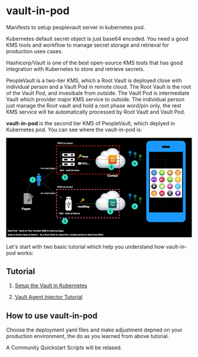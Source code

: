# vault-in-pod

Manifests to setup peoplevault server in kubernetes pod.

Kubernetes default secret object is just base64 encoded. You need a good KMS tools and workflow to manage secret storage and retrieval for production uses cases.

Hashicorp/Vault is one of the best open-source KMS tools that has good integration with Kubernetes to store and retrieve secrets.

PeopleVault is a two-tier KMS, which a Root Vault is deployed close with individual person and a Vault Pod in remote cloud. The Root Vault is the root of the Vault Pod, and invesibale from outside. The Vault Pod is intermediate Vault which provider major KMS service to outside. The individual person just manage the Root vault and hold a root phase word/pin only, the rest KMS service will be automatically processed by Root Vault and Vault Pod.

**vault-in-pod** is the second tier KMS of PeopleVault, which deplyed in Kubernetes pod. You can see where the vault-in-pod is:

![vault-in-pod](https://github.com/peopledata/peoplevault/blob/da019acabf1c517526c5f88b639ad3533a6dce46/peopleVault-arc.png)

Let's start with two basic tutorial which help you understand how vault-in-pod works:

## Tutorial
1. [Setup the Vault in Kubernetes](https://github.com/peopledata/vault-in-pod/blob/ffdbf5e061a3d3cc9d04f3d8d80d87ec002da280/vault-in-pod-tutorial.md)

2. [Vault Agent Injector Tutorial](https://github.com/peopledata/vault-in-pod/blob/6e80fcc6b9b549ad8b7bae63ea148e64fcd9c85d/vault-injector/tutorial.md)

## How to use vault-in-pod
Choose the deployment yaml files and make adjustment depned on your production environment, the do as you learned from above tutorial.

A Community Quickstart Scripts will be relased.

